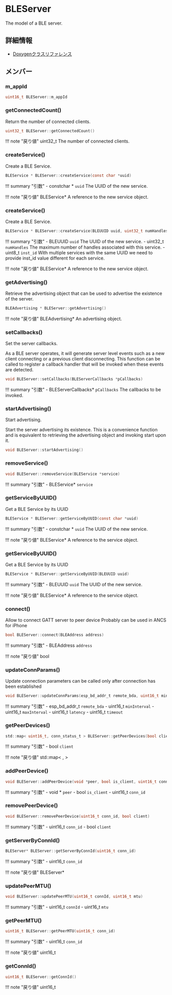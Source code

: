 # BLEServer

The model of a BLE server. 

## 詳細情報

- [Doxygenクラスリファレンス](https://lang-ship.com/reference/ESP32/1.0.2/class_b_l_e_server.html)

## メンバー

###  m_appId

```c
uint16_t BLEServer::m_appId
```


### getConnectedCount()
Return the number of connected clients.



```c
uint32_t BLEServer::getConnectedCount()
```

!!! note "戻り値"
	uint32_t The number of connected clients. 



### createService()
Create a BLE Service.


```c
BLEService * BLEServer::createService(const char *uuid)
```

!!! summary "引数"
	- constchar * `uuid` The UUID of the new service. 

!!! note "戻り値"
	BLEService* A reference to the new service object. 



### createService()
Create a BLE Service.


```c
BLEService * BLEServer::createService(BLEUUID uuid, uint32_t numHandles=15, uint8_t inst_id=0)
```

!!! summary "引数"
	- BLEUUID `uuid` The UUID of the new service. 
	- uint32_t `numHandles` The maximum number of handles associated with this service. 
	- uint8_t `inst_id` With multiple services with the same UUID we need to provide inst_id value different for each service. 

!!! note "戻り値"
	BLEService* A reference to the new service object. 



### getAdvertising()
Retrieve the advertising object that can be used to advertise the existence of the server.



```c
BLEAdvertising * BLEServer::getAdvertising()
```

!!! note "戻り値"
	BLEAdvertising* An advertising object. 



### setCallbacks()
Set the server callbacks.

As a BLE server operates, it will generate server level events such as a new client connecting or a previous client disconnecting. This function can be called to register a callback handler that will be invoked when these events are detected.
```c
void BLEServer::setCallbacks(BLEServerCallbacks *pCallbacks)
```

!!! summary "引数"
	- BLEServerCallbacks* `pCallbacks` The callbacks to be invoked. 



### startAdvertising()
Start advertising.

Start the server advertising its existence. This is a convenience function and is equivalent to retrieving the advertising object and invoking start upon it. 
```c
void BLEServer::startAdvertising()
```



### removeService()



```c
void BLEServer::removeService(BLEService *service)
```

!!! summary "引数"
	- BLEService* `service` 



### getServiceByUUID()
Get a BLE Service by its UUID


```c
BLEService * BLEServer::getServiceByUUID(const char *uuid)
```

!!! summary "引数"
	- constchar * `uuid` The UUID of the new service. 

!!! note "戻り値"
	BLEService* A reference to the service object. 



### getServiceByUUID()
Get a BLE Service by its UUID


```c
BLEService * BLEServer::getServiceByUUID(BLEUUID uuid)
```

!!! summary "引数"
	- BLEUUID `uuid` The UUID of the new service. 

!!! note "戻り値"
	BLEService* A reference to the service object. 



### connect()


Allow to connect GATT server to peer device Probably can be used in ANCS for iPhone 
```c
bool BLEServer::connect(BLEAddress address)
```

!!! summary "引数"
	- BLEAddress `address` 

!!! note "戻り値"
	bool



### updateConnParams()


Update connection parameters can be called only after connection has been established 
```c
void BLEServer::updateConnParams(esp_bd_addr_t remote_bda, uint16_t minInterval, uint16_t maxInterval, uint16_t latency, uint16_t timeout)
```

!!! summary "引数"
	- esp_bd_addr_t `remote_bda` 
	- uint16_t `minInterval` 
	- uint16_t `maxInterval` 
	- uint16_t `latency` 
	- uint16_t `timeout` 



### getPeerDevices()



```c
std::map< uint16_t, conn_status_t > BLEServer::getPeerDevices(bool client)
```

!!! summary "引数"
	- bool `client` 

!!! note "戻り値"
	std::map< ,  >



### addPeerDevice()



```c
void BLEServer::addPeerDevice(void *peer, bool is_client, uint16_t conn_id)
```

!!! summary "引数"
	- void * `peer` 
	- bool `is_client` 
	- uint16_t `conn_id` 



### removePeerDevice()



```c
void BLEServer::removePeerDevice(uint16_t conn_id, bool client)
```

!!! summary "引数"
	- uint16_t `conn_id` 
	- bool `client` 



### getServerByConnId()



```c
BLEServer* BLEServer::getServerByConnId(uint16_t conn_id)
```

!!! summary "引数"
	- uint16_t `conn_id` 

!!! note "戻り値"
	BLEServer*



### updatePeerMTU()



```c
void BLEServer::updatePeerMTU(uint16_t connId, uint16_t mtu)
```

!!! summary "引数"
	- uint16_t `connId` 
	- uint16_t `mtu` 



### getPeerMTU()



```c
uint16_t BLEServer::getPeerMTU(uint16_t conn_id)
```

!!! summary "引数"
	- uint16_t `conn_id` 

!!! note "戻り値"
	uint16_t



### getConnId()



```c
uint16_t BLEServer::getConnId()
```

!!! note "戻り値"
	uint16_t



